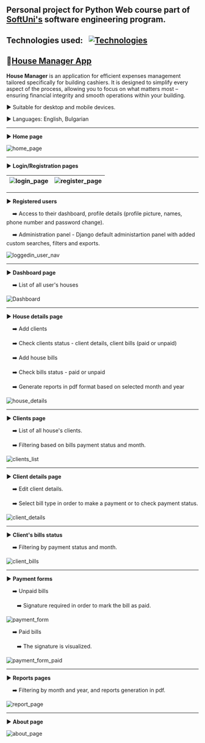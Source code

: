 ## Personal project for Python Web course part of [SoftUni's](https://softuni.bg/) software engineering program.
## Technologies used:&nbsp;&nbsp;&nbsp;[![Technologies](https://skillicons.dev/icons?i=python,django,postgres,html,css,js,aws,docker,terraform)](https://skillicons.dev)

## :link:[House Manager App](https://house-manager.eu)

**House Manager** is an application for efficient expenses management tailored specifically for building cashiers.
It is designed to simplify every aspect of the process, allowing you to focus on what matters most – ensuring financial integrity and smooth operations within your building.

:arrow_forward: Suitable for desktop and mobile devices.

:arrow_forward: Languages: English, Bulgarian

---
:arrow_forward: **Home page**

![home_page](https://github.com/user-attachments/assets/490e0157-ab56-48b4-a361-6ca2335c7670)

---
:arrow_forward: **Login/Registration pages**

| ![login_page](https://github.com/user-attachments/assets/cab82b87-ae50-4be9-a4c6-dc46dd81a2aa) | ![register_page](https://github.com/user-attachments/assets/0056a541-8901-4b59-a3fc-e1102b1b5b8e) |
|-------------------------|-------------------------|

---
:arrow_forward: **Registered users**

&nbsp;&nbsp;&nbsp; :arrow_right: Access to their dashboard, profile details (profile picture, names, phone number and password change).

&nbsp;&nbsp;&nbsp; :arrow_right: Administration panel - Django default administartion panel with added custom searches, filters and exports.

![loggedin_user_nav](https://github.com/user-attachments/assets/0e8b4251-4481-4fc4-9749-d3bf28e44303)

---
:arrow_forward: **Dashboard page**

&nbsp;&nbsp;&nbsp; :arrow_right: List of all user's houses

![Dashboard](https://github.com/user-attachments/assets/dc4bd88e-c24e-4d6e-acaf-7067336d106d)

---
:arrow_forward: **House details page**

&nbsp;&nbsp;&nbsp; :arrow_right: Add clients

&nbsp;&nbsp;&nbsp; :arrow_right: Check clients status - client details, client bills (paid or unpaid)

&nbsp;&nbsp;&nbsp; :arrow_right: Add house bills

&nbsp;&nbsp;&nbsp; :arrow_right: Check bills status - paid or unpaid

&nbsp;&nbsp;&nbsp; :arrow_right: Generate reports in pdf format based on selected month and year
  
![house_details](https://github.com/user-attachments/assets/1a2fb137-ecf4-4fe3-b997-b5d6d82cfb88)

---
:arrow_forward: **Clients page**

&nbsp;&nbsp;&nbsp; :arrow_right: List of all house's clients.

&nbsp;&nbsp;&nbsp; :arrow_right: Filtering based on bills payment status and month.

![clients_list](https://github.com/user-attachments/assets/a989b35b-cf47-44dc-9ed5-d2aad28478a1)

---
:arrow_forward: **Client details page**

&nbsp;&nbsp;&nbsp; :arrow_right: Edit client details.

&nbsp;&nbsp;&nbsp; :arrow_right: Select bill type in order to make a payment or to check payment status.

![client_details](https://github.com/user-attachments/assets/faa1150e-4548-45e5-b4ec-74fcd814cf32)

---
:arrow_forward: **Client's bills status**

&nbsp;&nbsp;&nbsp; :arrow_right: Filtering by payment status and month.

![client_bills](https://github.com/user-attachments/assets/888285fd-967a-4dab-b47a-44b039c28295)

---
:arrow_forward: **Payment forms**

&nbsp;&nbsp;&nbsp; :arrow_right: Unpaid bills

&nbsp;&nbsp;&nbsp;&nbsp;&nbsp;&nbsp; :arrow_right: Signature required in order to mark the bill as paid.

![payment_form](https://github.com/user-attachments/assets/ef84a2bf-b3d6-487b-893d-1901b4746c30)

&nbsp;&nbsp;&nbsp; :arrow_right: Paid bills

&nbsp;&nbsp;&nbsp;&nbsp;&nbsp;&nbsp; :arrow_right: The signature is visualized.

![payment_form_paid](https://github.com/user-attachments/assets/d01efa2e-82a6-4322-a397-28c35aeee560)

---
:arrow_forward: **Reports pages**

&nbsp;&nbsp;&nbsp; :arrow_right: Filtering by month and year, and reports generation in pdf.

![report_page](https://github.com/user-attachments/assets/0c5cf8c1-5ac0-4965-b500-6ff8a5b9480b)

---
:arrow_forward: **About page**

![about_page](https://github.com/user-attachments/assets/e2751432-e10d-4404-beb2-a1914faeb4cd)
